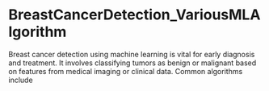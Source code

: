 # BreastCancerDetection_VariousMLAlgorithm
Breast cancer detection using machine learning is vital for early diagnosis and treatment. It involves classifying tumors as benign or malignant based on features from medical imaging or clinical data. Common algorithms include
